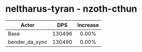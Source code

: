 # neltharus-tyran - nzoth-cthun
| Actor | DPS | Increase |
|---|:---:|:---:|
|Base|130496|0.00%|
|bender_da_sync|130490|0.00%|
